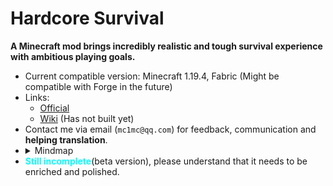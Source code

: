 # Hardcore Survival

**A Minecraft mod brings incredibly realistic and tough survival experience with ambitious playing goals.**


- Current compatible version: Minecraft 1.19.4, Fabric (Might be compatible with Forge in the future)
- Links:
  - [Official](http://hcs.coolpage.biz/)
  - [Wiki](https://www.mcmod.cn/) (Has not built yet)
- Contact me via email (`mc1mc@qq.com`)  for feedback, communication and **helping translation**.
- <details><summary>Mindmap</summary><img src="https://s1.ax1x.com/2023/08/28/pPUqE8A.jpg" width=100% alt="Hardcore Survival Mindmap"/></details>
- <span style="color:cyan">**Still incomplete**</span>(beta version), please understand that it needs to be enriched and polished.
<!--PS: If you encountered bugs, you can report it in "issues", rather than emailing.-->